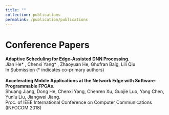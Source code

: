 ```yaml
---
title: ""
collection: publications
permalink: /publication/publications
---
```

Conference Papers
====
<b>Adaptive Scheduling for Edge-Assisted DNN Processing.</b> <br>
Jian He* , Chenxi Yang* , Zhaoyuan He, Ghufran Baig, Lili Qiu<br>
In Submission (* indicates co-primary authors)<br>
<br>
<b>Accelerating Mobile Applications at the Network Edge with Software-Programmable FPGAs.</b> <br>
Shuang Jiang, Dong He, Chenxi Yang, Chenren Xu, Guojie Luo, Yang Chen, Yunlu Liu, Jiangwei Jiang. <br> Proc. of IEEE International Conference on Computer Communications (INFOCOM 2018)